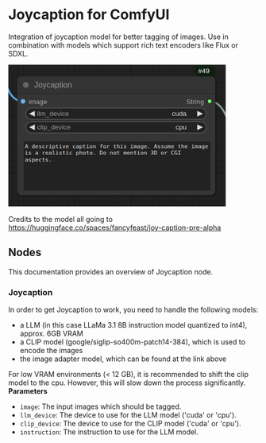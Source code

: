 # Joycaption for ComfyUI
Integration of joycaption model for better tagging of images. Use in combination with models which support rich text encoders like Flux or SDXL. 

![node.png](assets/node.png)

Credits to the model all going to https://huggingface.co/spaces/fancyfeast/joy-caption-pre-alpha

## Nodes
This documentation provides an overview of Joycaption node. 

### Joycaption
In order to get Joycaption to work, you need to handle the following models:
- a LLM (in this case LLaMa 3.1 8B instruction model quantized to int4), approx. 6GB VRAM
- a CLIP model (google/siglip-so400m-patch14-384), which is used to encode the images
- the image adapter model, which can be found at the link above

For low VRAM environments (< 12 GB), it is recommended to shift the clip model to the cpu. However, this will slow down the process significantly.
**Parameters**
- `image`: The input images which should be tagged. 
- `llm_device`: The device to use for the LLM model ('cuda' or 'cpu').
- `clip_device`: The device to use for the CLIP model ('cuda' or 'cpu').
- `instruction`: The instruction to use for the LLM model.